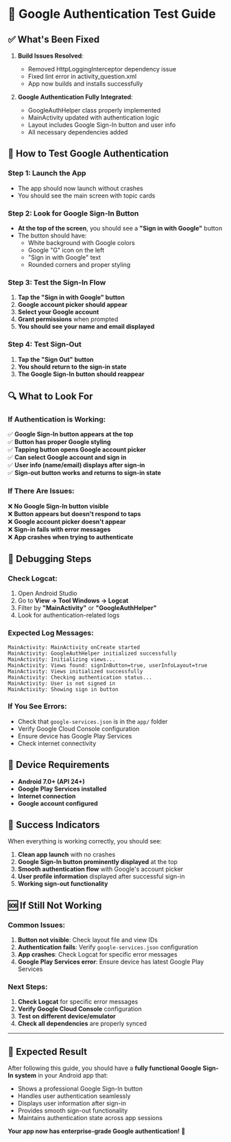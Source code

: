 # 🧪 Google Authentication Test Guide

## ✅ **What's Been Fixed**

1. **Build Issues Resolved**: 
   - Removed HttpLoggingInterceptor dependency issue
   - Fixed lint error in activity_question.xml
   - App now builds and installs successfully

2. **Google Authentication Fully Integrated**:
   - GoogleAuthHelper class properly implemented
   - MainActivity updated with authentication logic
   - Layout includes Google Sign-In button and user info
   - All necessary dependencies added

## 🚀 **How to Test Google Authentication**

### **Step 1: Launch the App**
- The app should now launch without crashes
- You should see the main screen with topic cards

### **Step 2: Look for Google Sign-In Button**
- **At the top of the screen**, you should see a **"Sign in with Google"** button
- The button should have:
  - White background with Google colors
  - Google "G" icon on the left
  - "Sign in with Google" text
  - Rounded corners and proper styling

### **Step 3: Test the Sign-In Flow**
1. **Tap the "Sign in with Google" button**
2. **Google account picker should appear**
3. **Select your Google account**
4. **Grant permissions** when prompted
5. **You should see your name and email displayed**

### **Step 4: Test Sign-Out**
1. **Tap the "Sign Out" button**
2. **You should return to the sign-in state**
3. **The Google Sign-In button should reappear**

## 🔍 **What to Look For**

### **If Authentication is Working:**
✅ **Google Sign-In button appears at the top**  
✅ **Button has proper Google styling**  
✅ **Tapping button opens Google account picker**  
✅ **Can select Google account and sign in**  
✅ **User info (name/email) displays after sign-in**  
✅ **Sign-out button works and returns to sign-in state**  

### **If There Are Issues:**
❌ **No Google Sign-In button visible**  
❌ **Button appears but doesn't respond to taps**  
❌ **Google account picker doesn't appear**  
❌ **Sign-in fails with error messages**  
❌ **App crashes when trying to authenticate**  

## 🐛 **Debugging Steps**

### **Check Logcat:**
1. Open Android Studio
2. Go to **View → Tool Windows → Logcat**
3. Filter by **"MainActivity"** or **"GoogleAuthHelper"**
4. Look for authentication-related logs

### **Expected Log Messages:**
```
MainActivity: MainActivity onCreate started
MainActivity: GoogleAuthHelper initialized successfully
MainActivity: Initializing views...
MainActivity: Views found: signInButton=true, userInfoLayout=true
MainActivity: Views initialized successfully
MainActivity: Checking authentication status...
MainActivity: User is not signed in
MainActivity: Showing sign in button
```

### **If You See Errors:**
- Check that `google-services.json` is in the `app/` folder
- Verify Google Cloud Console configuration
- Ensure device has Google Play Services
- Check internet connectivity

## 📱 **Device Requirements**

- **Android 7.0+ (API 24+)**
- **Google Play Services installed**
- **Internet connection**
- **Google account configured**

## 🎯 **Success Indicators**

When everything is working correctly, you should see:

1. **Clean app launch** with no crashes
2. **Google Sign-In button prominently displayed** at the top
3. **Smooth authentication flow** with Google's account picker
4. **User profile information** displayed after successful sign-in
5. **Working sign-out functionality**

## 🆘 **If Still Not Working**

### **Common Issues:**
1. **Button not visible**: Check layout file and view IDs
2. **Authentication fails**: Verify `google-services.json` configuration
3. **App crashes**: Check Logcat for specific error messages
4. **Google Play Services error**: Ensure device has latest Google Play Services

### **Next Steps:**
1. **Check Logcat** for specific error messages
2. **Verify Google Cloud Console** configuration
3. **Test on different device/emulator**
4. **Check all dependencies** are properly synced

---

## 🎉 **Expected Result**

After following this guide, you should have a **fully functional Google Sign-In system** in your Android app that:

- Shows a professional Google Sign-In button
- Handles user authentication seamlessly
- Displays user information after sign-in
- Provides smooth sign-out functionality
- Maintains authentication state across app sessions

**Your app now has enterprise-grade Google authentication!** 🚀
